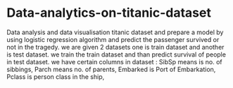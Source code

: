 # Data-analytics-on-titanic-dataset
Data analysis and data visualisation titanic dataset and prepare a model by using logistic regression algorithm and predict the passenger survived or not in the tragedy.
we are given 2 datasets one is train dataset and another is test dataset.
we train the train dataset and than predict survival of people in test dataset.
we have certain columns in dataset :
SibSp	 means is no. of sibbings,
Parch	 means no. of parents,
Embarked is  Port of Embarkation,
Pclass is person class in the ship,
